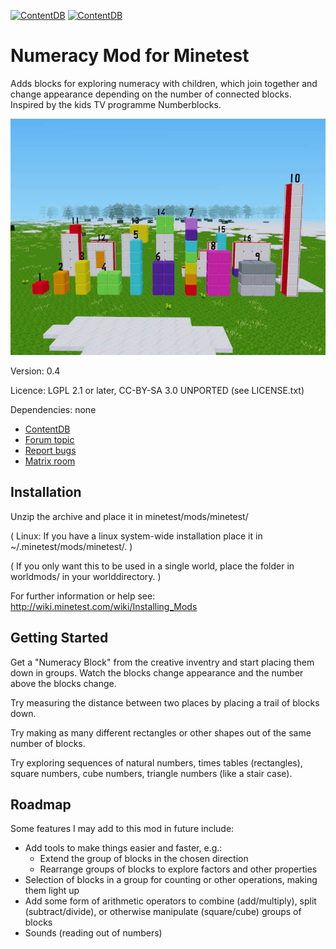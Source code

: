 [![ContentDB](https://content.minetest.net/packages/amalon/numeracy/shields/title/)](https://content.minetest.net/packages/amalon/numeracy/)
[![ContentDB](https://content.minetest.net/packages/amalon/numeracy/shields/downloads/)](https://content.minetest.net/packages/amalon/numeracy/)

Numeracy Mod for Minetest
=========================

Adds blocks for exploring numeracy with children, which join together and
change appearance depending on the number of connected blocks. Inspired by the
kids TV programme Numberblocks.

![Screenshot](docs/screenshot.jpg)

Version: 0.4

Licence: LGPL 2.1 or later, CC-BY-SA 3.0 UNPORTED (see LICENSE.txt)

Dependencies: none

 - [ContentDB](https://content.minetest.net/packages/amalon/numeracy/)
 - [Forum topic](https://forum.minetest.net/viewtopic.php?t=26516)
 - [Report bugs](https://github.com/amalon/minetest-numeracy/issues)
 - [Matrix room](https://matrix.to/#/#minetest-numeracy:hoganfam.uk?via=hoganfam.uk)

Installation
------------

Unzip the archive and place it in minetest/mods/minetest/

(  Linux: If you have a linux system-wide installation place
	it in ~/.minetest/mods/minetest/.  )

(  If you only want this to be used in a single world, place
	the folder in worldmods/ in your worlddirectory.  )

For further information or help see:
http://wiki.minetest.com/wiki/Installing_Mods

Getting Started
---------------

Get a "Numeracy Block" from the creative inventry and start placing them down
in groups. Watch the blocks change appearance and the number above the blocks
change.

Try measuring the distance between two places by placing a trail of blocks
down.

Try making as many different rectangles or other shapes out of the same number
of blocks.

Try exploring sequences of natural numbers, times tables (rectangles), square
numbers, cube numbers, triangle numbers (like a stair case).

Roadmap
-------

Some features I may add to this mod in future include:
 - Add tools to make things easier and faster, e.g.:
   - Extend the group of blocks in the chosen direction
   - Rearrange groups of blocks to explore factors and other properties
 - Selection of blocks in a group for counting or other operations, making them
   light up
 - Add some form of arithmetic operators to combine (add/multiply), split
   (subtract/divide), or otherwise manipulate (square/cube) groups of blocks
 - Sounds (reading out of numbers)
